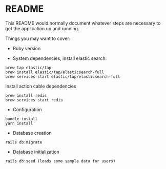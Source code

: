 # README

This README would normally document whatever steps are necessary to get the
application up and running.

Things you may want to cover:

* Ruby version

* System dependencies, install elastic search:
```
brew tap elastic/tap
brew install elastic/tap/elasticsearch-full
brew services start elastic/tap/elasticsearch-full
```

Install action cable dependencies
```
brew install redis
brew services start redis
```
* Configuration
```
bundle install
yarn install
````

* Database creation
```
rails db:migrate
```

* Database initialization
```
rails db:seed (loads some sample data for users)
```

